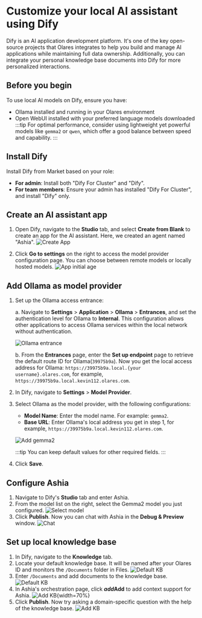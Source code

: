 # Customize your local AI assistant using Dify

Dify is an AI application development platform. It's one of the key open-source projects that Olares integrates to help you build and manage AI applications while maintaining full data ownership. Additionally, you can integrate your personal knowledge base documents into Dify for more personalized interactions.

## Before you begin
To use local AI models on Dify, ensure you have:
- Ollama installed and running in your Olares environment
- Open WebUI installed with your preferred language models downloaded
  :::tip
  For optimal performance, consider using lightweight yet powerful models like `gemma2` or `qwen`, which offer a good balance between speed and capability.
  :::

## Install Dify

Install Dify from Market based on your role:
* **For admin**: Install both "Dify For Cluster" and "Dify".
* **For team members**: Ensure your admin has installed "Dify For Cluster", and install "Dify" only.

## Create an AI assistant app

1. Open Dify, navigate to the **Studio** tab, and select **Create from Blank** to create an app for the AI assistant. Here, we created an agent named "Ashia".
   ![Create App](/images/manual/use-cases/dify-create-app.png#bordered)

2. Click **Go to settings** on the right to access the model provider configuration page. You can choose between remote models or locally hosted models. 
   ![App initial age](/images/manual/use-cases/dify-app-init.png#bordered)

## Add Ollama as model provider

1. Set up the Ollama access entrance:
   
   a. Navigate to **Settings** > **Application** > **Ollama** > **Entrances**, and set the authentication level for Ollama to **Internal**. This configuration allows other applications to access Ollama services within the local network without authentication. 
    
    ![Ollama entrance](/images/manual/use-cases/dify-ollama-entrance.png#bordered)
   
   b. From the **Entrances** page, enter the **Set up endpoint** page to retrieve the default route ID for Ollama(`39975b9a`). Now you get the local access address for Ollama: `https://39975b9a.local.{your username}.olares.com`, for example, `https://39975b9a.local.kevin112.olares.com`.

2. In Dify, navigate to **Settings** > **Model Provider**.
3. Select Ollama as the model provider, with the following configurations:
    - **Model Name**: Enter the model name. For example: `gemma2`.
    - **Base URL**: Enter Ollama's local address you get in step 1, for example, `https://39975b9a.local.kevin112.olares.com`.

     ![Add gemma2](/images/manual/use-cases/dify-add-gemma2.png#bordered)

      :::tip
      You can keep default values for other required fields.
      :::
4. Click **Save**.

## Configure Ashia

1. Navigate to Dify's **Studio** tab and enter Ashia.  
2. From the model list on the right, select the Gemma2 model you just configured.
  ![Select model](/images/manual/use-cases/dify-select-model.png#bordered)
3. Click **Publish**. Now you can chat with Ashia in the **Debug & Preview** window. 
   ![Chat](/images/manual/use-cases/dify-chat-with-ashia.png#bordered)

## Set up local knowledge base
1. In Dify, navigate to the **Knowledge** tab.
2. Locate your default knowledge base. It will be named after your Olares ID and monitors the `/Documents` folder in Files.
   ![Default KB](/images/manual/use-cases/dify-default-knowledge-base.png#bordered)
3. Enter `/Documents` and add documents to the knowledge base.
   ![Default KB](/images/manual/use-cases/dify-add-kb-file.png#bordered)
4. In Ashia's orchestration page, click **<i class="material-symbols-outlined">add</i>Add** to add context support for Ashia.
    ![Add KB](/images/manual/use-cases/dify-add-knowledge-base.png#bordered){width=70%}
5. Click **Publish**. Now try asking a domain-specific question with the help of the knowledge base.
    ![Add KB](/images/manual/use-cases/dify-chat-kb.png#bordered)
